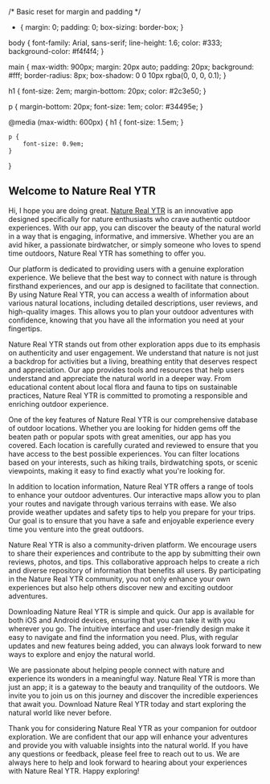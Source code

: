 /* Basic reset for margin and padding */
* {
    margin: 0;
    padding: 0;
    box-sizing: border-box;
}

body {
    font-family: Arial, sans-serif;
    line-height: 1.6;
    color: #333;
    background-color: #f4f4f4;
}

main {
    max-width: 900px;
    margin: 20px auto;
    padding: 20px;
    background: #fff;
    border-radius: 8px;
    box-shadow: 0 0 10px rgba(0, 0, 0, 0.1);
}

h1 {
    font-size: 2em;
    margin-bottom: 20px;
    color: #2c3e50;
}

p {
    margin-bottom: 20px;
    font-size: 1em;
    color: #34495e;
}

@media (max-width: 600px) {
    h1 {
        font-size: 1.5em;
    }

    p {
        font-size: 0.9em;
    }
}
<!DOCTYPE html>
<html lang="en">
<head>
    <meta charset="UTF-8">
    <meta name="viewport" content="width=device-width, initial-scale=1.0">
    <title>Nature Real YTR - Authentic Exploration App</title>
    <link rel="stylesheet" href="styles.css">
</head>
<body>
    <main>
        <section class="content">
            <h1>Welcome to Nature Real YTR</h1>
            <p>
                Hi, I hope you are doing great. <a href="https://www.naturerealytr.net/">Nature Real YTR</a> is an innovative app designed specifically for nature enthusiasts who crave authentic outdoor experiences. With our app, you can discover the beauty of the natural world in a way that is engaging, informative, and immersive. Whether you are an avid hiker, a passionate birdwatcher, or simply someone who loves to spend time outdoors, Nature Real YTR has something to offer you.
            </p>
            <p>
                Our platform is dedicated to providing users with a genuine exploration experience. We believe that the best way to connect with nature is through firsthand experiences, and our app is designed to facilitate that connection. By using Nature Real YTR, you can access a wealth of information about various natural locations, including detailed descriptions, user reviews, and high-quality images. This allows you to plan your outdoor adventures with confidence, knowing that you have all the information you need at your fingertips.
            </p>
            <p>
                Nature Real YTR stands out from other exploration apps due to its emphasis on authenticity and user engagement. We understand that nature is not just a backdrop for activities but a living, breathing entity that deserves respect and appreciation. Our app provides tools and resources that help users understand and appreciate the natural world in a deeper way. From educational content about local flora and fauna to tips on sustainable practices, Nature Real YTR is committed to promoting a responsible and enriching outdoor experience.
            </p>
            <p>
                One of the key features of Nature Real YTR is our comprehensive database of outdoor locations. Whether you are looking for hidden gems off the beaten path or popular spots with great amenities, our app has you covered. Each location is carefully curated and reviewed to ensure that you have access to the best possible experiences. You can filter locations based on your interests, such as hiking trails, birdwatching spots, or scenic viewpoints, making it easy to find exactly what you're looking for.
            </p>
            <p>
                In addition to location information, Nature Real YTR offers a range of tools to enhance your outdoor adventures. Our interactive maps allow you to plan your routes and navigate through various terrains with ease. We also provide weather updates and safety tips to help you prepare for your trips. Our goal is to ensure that you have a safe and enjoyable experience every time you venture into the great outdoors.
            </p>
            <p>
                Nature Real YTR is also a community-driven platform. We encourage users to share their experiences and contribute to the app by submitting their own reviews, photos, and tips. This collaborative approach helps to create a rich and diverse repository of information that benefits all users. By participating in the Nature Real YTR community, you not only enhance your own experiences but also help others discover new and exciting outdoor adventures.
            </p>
            <p>
                Downloading Nature Real YTR is simple and quick. Our app is available for both iOS and Android devices, ensuring that you can take it with you wherever you go. The intuitive interface and user-friendly design make it easy to navigate and find the information you need. Plus, with regular updates and new features being added, you can always look forward to new ways to explore and enjoy the natural world.
            </p>
            <p>
                We are passionate about helping people connect with nature and experience its wonders in a meaningful way. Nature Real YTR is more than just an app; it is a gateway to the beauty and tranquility of the outdoors. We invite you to join us on this journey and discover the incredible experiences that await you. Download Nature Real YTR today and start exploring the natural world like never before.
            </p>
            <p>
                Thank you for considering Nature Real YTR as your companion for outdoor exploration. We are confident that our app will enhance your adventures and provide you with valuable insights into the natural world. If you have any questions or feedback, please feel free to reach out to us. We are always here to help and look forward to hearing about your experiences with Nature Real YTR. Happy exploring!
            </p>
        </section>
    </main>
</body>
</html>
